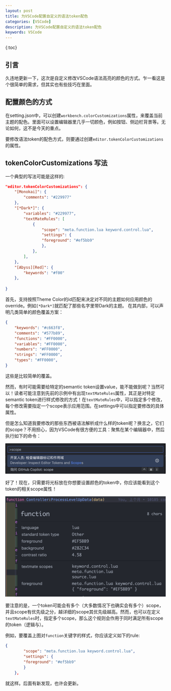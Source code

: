 ```yaml
---
layout: post
title: 为VSCode配置自定义的语法token配色
categories: [VSCode]
description: 为VSCode配置自定义的语法token配色
keywords: VSCode
---
```


{:toc}

## 引言

久违地更新一下，这次是自定义修改VSCode语法高亮的颜色的方式。乍一看这是个很简单的需求，但其实也有些技巧在里面。

## 配置颜色的方式

在setting.json中，可以创建`workbench.colorCustomizations`属性，来覆盖当前主题的配色。里面可以设置编辑器里几乎一切颜色，例如按钮、侧边栏背景等。无论如何，这不是今天的重点。

要修改语法token的配色方式，则要通过创建`editor.tokenColorCustomizations`的属性。

## tokenColorCustomizations 写法

一个典型的写法可能是这样的:

```json
"editor.tokenColorCustomizations": {
    "[Monokai]": {
        "comments": "#229977"
    },
    "[*Dark*]": {
        "variables": "#229977",
        "textMateRules": [
            {
                "scope": "meta.function.lua keyword.control.lua",
                "settings": {
                "foreground": "#ef5bb9"
                },
            },
        ],
    },
    "[Abyss][Red]": {
        "keywords": "#f00"
    },
    
}
```

首先，支持按照Theme Color的id匹配来决定对不同的主题如何应用颜色的override。例如`[*Dark*]`就匹配了那些名字里带Dark的主题。
在其内部，可以声明几类简单的颜色覆盖方案：

```json
{
    "keywords": "#c663f8",
    "comments": "#577b89",
    "functions": "#FF0000",
    "variables": "#FF0000",
    "numbers": "#FF0000",
    "strings": "#FF0000",
    "types": "#FF0000",
}
```

这些是比较简单的覆盖。

然而，有时可能需要给特定的semantic token设置value，能不能做到呢？当然可以！读者可能注意到先前的示例中有出现`textMateRules`属性，其正是对特定semantic token进行样式修改的方式！在`textMateRules`中，可以指定多个修改，每个修改需要指定一个scope表示应用范围。在settings中可以指定要修改的具体属性。

但是怎么知道我要修改的那些东西被语法解析成什么样的token呢？换言之，它们的scope？不用担心，因为VSCode有很方便的工具：聚焦在某个编辑器中，然后执行如下的命令：

![执行此命令](/images/blog/VSCodeTokenColor/VSCodeTokenColor-execute_command.png)

好了！现在，只需要将光标放在你想要设置颜色的token中，你应该能看到这个token的相关scope属性！

![token scope](/images/blog/VSCodeTokenColor/VSCodeTokenColor-token_scope.png)

要注意的是，一个token可能会有多个（大多数情况下也确实会有多个）scope，并且scope有优先级之分，越详细的scope其优先级越高。然而，也可以在定义`textMateRules`时，指定多个scope，那么这个规则会作用于同时满足所有scope的token（逻辑与）。

例如，要覆盖上图对`function`关键字的样式，你应该定义如下的rule:

```json
{
        "scope": "meta.function.lua keyword.control.lua",
        "settings": {
        "foreground": "#ef5bb9"
        }
    },
```

就这样。后面有新发现，也许会更新。
